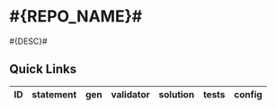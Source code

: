 # #{REPO_NAME}#
#{DESC}#

## Quick Links

| ID | statement | gen | validator | solution | tests | config |
| --- | --- | --- | --- | --- | --- | --- |
<!-- new problem -->
